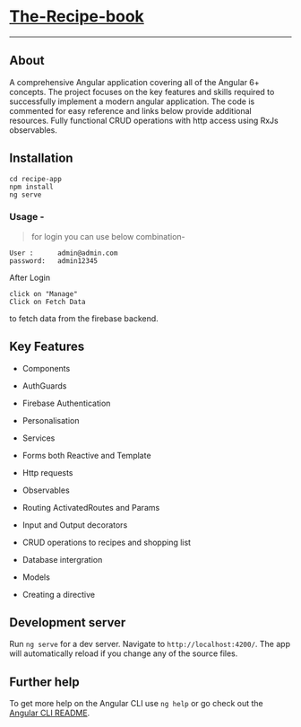 # [The-Recipe-book](https://project-30b3d.firebaseapp.com)
---
## About 

A comprehensive Angular application covering all of the Angular 6+ concepts. The project focuses on the key features and skills required to successfully implement a modern angular application. The code is commented for easy reference and links below provide additional resources. Fully functional CRUD operations with http access using RxJs observables.

## Installation
```
cd recipe-app
npm install
ng serve
```
### Usage -
> for login you can use below combination-
```
User :      admin@admin.com
password:   admin12345
```
 After Login 
``` 
click on "Manage"
Click on Fetch Data
```
to fetch data from the firebase backend.

## Key Features

* Components

* AuthGuards

* Firebase Authentication

* Personalisation

* Services

* Forms both Reactive and Template

* Http requests

* Observables

* Routing ActivatedRoutes and Params

* Input and Output decorators

* CRUD operations to recipes and shopping list

* Database intergration

* Models

* Creating a directive

## Development server

Run `ng serve` for a dev server. Navigate to `http://localhost:4200/`. The app will automatically reload if you change any of the source files.

## Further help

To get more help on the Angular CLI use `ng help` or go check out the [Angular CLI README](https://github.com/angular/angular-cli/blob/master/README.md).



